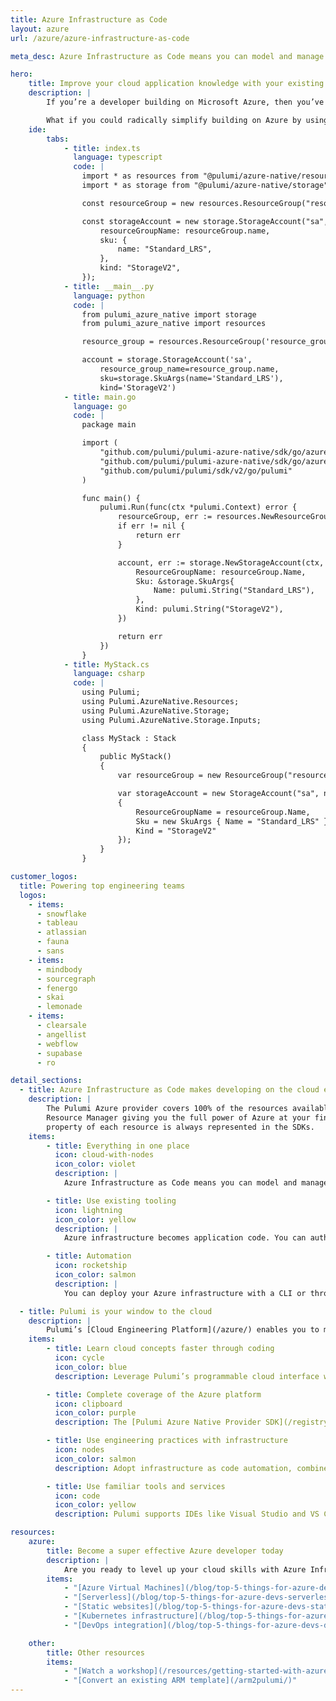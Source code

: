 ```yaml
---
title: Azure Infrastructure as Code
layout: azure
url: /azure/azure-infrastructure-as-code

meta_desc: Azure Infrastructure as Code means you can model and manage Azure resources using programming languages such as C#/F#, Python, TypeScript/JavaScript, and Go.

hero:
    title: Improve your cloud application knowledge with your existing programming skills
    description: |
        If you’re a developer building on Microsoft Azure, then you’ve probably encountered challenges deploying cloud applications. With over 200 services, it can be difficult to know where to start.

        What if you could radically simplify building on Azure by using your existing programming knowledge, software tools, and software engineering principles? Enter [Infrastructure as Code](/what-is/what-is-infrastructure-as-code/).
    ide:
        tabs:
            - title: index.ts
              language: typescript
              code: |
                import * as resources from "@pulumi/azure-native/resources";
                import * as storage from "@pulumi/azure-native/storage";

                const resourceGroup = new resources.ResourceGroup("resourceGroup");

                const storageAccount = new storage.StorageAccount("sa", {
                    resourceGroupName: resourceGroup.name,
                    sku: {
                        name: "Standard_LRS",
                    },
                    kind: "StorageV2",
                });
            - title: __main__.py
              language: python
              code: |
                from pulumi_azure_native import storage
                from pulumi_azure_native import resources

                resource_group = resources.ResourceGroup('resource_group')

                account = storage.StorageAccount('sa',
                    resource_group_name=resource_group.name,
                    sku=storage.SkuArgs(name='Standard_LRS'),
                    kind='StorageV2')
            - title: main.go
              language: go
              code: |
                package main

                import (
                    "github.com/pulumi/pulumi-azure-native/sdk/go/azure/resources"
                    "github.com/pulumi/pulumi-azure-native/sdk/go/azure/storage"
                    "github.com/pulumi/pulumi/sdk/v2/go/pulumi"
                )

                func main() {
                    pulumi.Run(func(ctx *pulumi.Context) error {
                        resourceGroup, err := resources.NewResourceGroup(ctx, "resourceGroup", nil)
                        if err != nil {
                            return err
                        }

                        account, err := storage.NewStorageAccount(ctx, "sa", &storage.StorageAccountArgs{
                            ResourceGroupName: resourceGroup.Name,
                            Sku: &storage.SkuArgs{
                                Name: pulumi.String("Standard_LRS"),
                            },
                            Kind: pulumi.String("StorageV2"),
                        })

                        return err
                    })
                }
            - title: MyStack.cs
              language: csharp
              code: |
                using Pulumi;
                using Pulumi.AzureNative.Resources;
                using Pulumi.AzureNative.Storage;
                using Pulumi.AzureNative.Storage.Inputs;

                class MyStack : Stack
                {
                    public MyStack()
                    {
                        var resourceGroup = new ResourceGroup("resourceGroup");

                        var storageAccount = new StorageAccount("sa", new StorageAccountArgs
                        {
                            ResourceGroupName = resourceGroup.Name,
                            Sku = new SkuArgs { Name = "Standard_LRS" },
                            Kind = "StorageV2"
                        });
                    }
                }

customer_logos:
  title: Powering top engineering teams
  logos:
    - items:
      - snowflake
      - tableau
      - atlassian
      - fauna
      - sans
    - items:
      - mindbody
      - sourcegraph
      - fenergo
      - skai
      - lemonade
    - items:
      - clearsale
      - angellist
      - webflow
      - supabase
      - ro

detail_sections:
  - title: Azure Infrastructure as Code makes developing on the cloud easier
    description: |
        The Pulumi Azure provider covers 100% of the resources available in Azure
        Resource Manager giving you the full power of Azure at your fingertips. Every
        property of each resource is always represented in the SDKs.
    items:
        - title: Everything in one place
          icon: cloud-with-nodes
          icon_color: violet
          description: |
            Azure Infrastructure as Code means you can model and manage Azure resources using programming languages such as C#/F#, Python, TypeScript/JavaScript, and Go.

        - title: Use existing tooling
          icon: lightning
          icon_color: yellow
          description: |
            Azure infrastructure becomes application code. You can author code in IDEs and validate it with standard test frameworks. You can also find and use existing libraries in package managers.

        - title: Automation
          icon: rocketship
          icon_color: salmon
          description: |
            You can deploy your Azure infrastructure with a CLI or through your CI/CD process. When changes are needed, simply update your code, check your code into Git and run an update.

  - title: Pulumi is your window to the cloud
    description: |
        Pulumi’s [Cloud Engineering Platform](/azure/) enables you to manage Azure infrastructure as code using your favorite languages and tools. It’s open source and backed by a vibrant community.
    items:
        - title: Learn cloud concepts faster through coding
          icon: cycle
          icon_color: blue
          description: Leverage Pulumi’s programmable cloud interface with code auto-completion, smart configuration defaults, type & error checking, and reusable packages with best practices.

        - title: Complete coverage of the Azure platform
          icon: clipboard
          icon_color: purple
          description: The [Pulumi Azure Native Provider SDK](/registry/packages/azure-native/) covers 100% of the resources available in Azure Resource Manager and gives you same-day access to newly released Azure features.

        - title: Use engineering practices with infrastructure
          icon: nodes
          icon_color: salmon
          description: Adopt infrastructure as code automation, combined with tried and true software engineering practices—including modularity, testing, and CI/CD—to do more with less.

        - title: Use familiar tools and services
          icon: code
          icon_color: yellow
          description: Pulumi supports IDEs like Visual Studio and VS Code, package managers like NuGet Gallery, common test frameworks, and developer tools like GitHub and Azure DevOps.

resources:
    azure:
        title: Become a super effective Azure developer today
        description: |
            Are you ready to level up your cloud skills with Azure Infrastructure as Code? Get started with Pulumi today by following our five-part series on [top 5 things Azure developers should know](/blog/top-5-things-for-azure-devs-intro/).
        items:
            - "[Azure Virtual Machines](/blog/top-5-things-for-azure-devs-vm/)"
            - "[Serverless](/blog/top-5-things-for-azure-devs-serverless/)"
            - "[Static websites](/blog/top-5-things-for-azure-devs-static-websites/)"
            - "[Kubernetes infrastructure](/blog/top-5-things-for-azure-devs-kubernetes-infrastructure/) and [Kubernetes applications](/blog/top-5-things-for-azure-devs-kubernetes-apps/)"
            - "[DevOps integration](/blog/top-5-things-for-azure-devs-devops/)"

    other:
        title: Other resources
        items:
            - "[Watch a workshop](/resources/getting-started-with-azure-native/)"
            - "[Convert an existing ARM template](/arm2pulumi/)"
---
```

